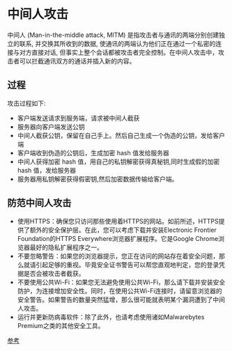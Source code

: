 # 中间人攻击

中间⼈ (Man-in-the-middle attack, MITM) 是指攻击者与通讯的两端分别创建独⽴的联系, 并交换其所收到的数据, 使通讯的两端认为他们正在通过⼀个私密的连接与对⽅直接对话, 但事实上整个会话都被攻击者完全控制。在中间⼈攻击中，攻击者可以拦截通讯双⽅的通话并插⼊新的内容。

## 过程

攻击过程如下:

* 客户端发送请求到服务端，请求被中间⼈截获
* 服务器向客户端发送公钥
* 中间⼈截获公钥，保留在⾃⼰⼿上。然后⾃⼰⽣成⼀个伪造的公钥，发给客户端
* 客户端收到伪造的公钥后，⽣成加密 hash 值发给服务器
* 中间⼈获得加密 hash 值，⽤⾃⼰的私钥解密获得真秘钥,同时⽣成假的加密 hash 值，发给服务器
* 服务器⽤私钥解密获得假密钥,然后加密数据传输给客户端。

## 防范中间人攻击

* 使用HTTPS：确保您只访问那些使用着HTTPS的网站。如前所述，HTTPS提供了额外的安全保护层。在此，您可以考虑下载并安装Electronic Frontier Foundation的HTTPS Everywhere浏览器扩展程序。它是Google Chrome浏览器最好的隐私扩展程序之一。
* 不要忽略警告：如果您的浏览器提示，您正在访问的网站存在着安全问题，那么就请引起足够的重视。毕竟安全证书警告可以帮您直观地判定，您的登录凭据是否会被攻击者截获。
* 不要使用公共Wi-Fi：如果您无法避免使用公共Wi-Fi，那么请下载并安装安全防护，为连接增加安全性。同时，在使用公共Wi-Fi连接时，请留意浏览器的安全警告。如果警告的数量突然猛增，那么很可能就表明某个漏洞遭到了中间人攻击。
* 运行并更新防病毒软件：除了此外，也请考虑使用诸如Malwarebytes Premium之类的其他安全工具。

[参考](https://zhuanlan.zhihu.com/p/412540663)
